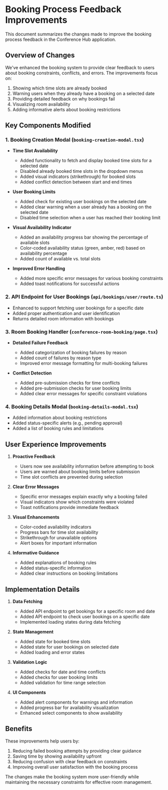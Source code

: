 # Booking Process Feedback Improvements

This document summarizes the changes made to improve the booking process feedback in the Conference Hub application.

## Overview of Changes

We've enhanced the booking system to provide clear feedback to users about booking constraints, conflicts, and errors. The improvements focus on:

1. Showing which time slots are already booked
2. Warning users when they already have a booking on a selected date
3. Providing detailed feedback on why bookings fail
4. Visualizing room availability
5. Adding informative alerts about booking restrictions

## Key Components Modified

### 1. Booking Creation Modal (`booking-creation-modal.tsx`)

- **Time Slot Availability**
  - Added functionality to fetch and display booked time slots for a selected date
  - Disabled already booked time slots in the dropdown menus
  - Added visual indicators (strikethrough) for booked slots
  - Added conflict detection between start and end times

- **User Booking Limits**
  - Added check for existing user bookings on the selected date
  - Added clear warning when a user already has a booking on the selected date
  - Disabled time selection when a user has reached their booking limit

- **Visual Availability Indicator**
  - Added an availability progress bar showing the percentage of available slots
  - Color-coded availability status (green, amber, red) based on availability percentage
  - Added count of available vs. total slots

- **Improved Error Handling**
  - Added more specific error messages for various booking constraints
  - Added toast notifications for successful actions

### 2. API Endpoint for User Bookings (`api/bookings/user/route.ts`)

- Enhanced to support fetching user bookings for a specific date
- Added proper authentication and user identification
- Returns detailed room information with bookings

### 3. Room Booking Handler (`conference-room-booking/page.tsx`)

- **Detailed Failure Feedback**
  - Added categorization of booking failures by reason
  - Added count of failures by reason type
  - Improved error message formatting for multi-booking failures

- **Conflict Detection**
  - Added pre-submission checks for time conflicts
  - Added pre-submission checks for user booking limits
  - Added clear error messages for specific constraint violations

### 4. Booking Details Modal (`booking-details-modal.tsx`)

- Added information about booking restrictions
- Added status-specific alerts (e.g., pending approval)
- Added a list of booking rules and limitations

## User Experience Improvements

1. **Proactive Feedback**
   - Users now see availability information before attempting to book
   - Users are warned about booking limits before submission
   - Time slot conflicts are prevented during selection

2. **Clear Error Messages**
   - Specific error messages explain exactly why a booking failed
   - Visual indicators show which constraints were violated
   - Toast notifications provide immediate feedback

3. **Visual Enhancements**
   - Color-coded availability indicators
   - Progress bars for time slot availability
   - Strikethrough for unavailable options
   - Alert boxes for important information

4. **Informative Guidance**
   - Added explanations of booking rules
   - Added status-specific information
   - Added clear instructions on booking limitations

## Implementation Details

1. **Data Fetching**
   - Added API endpoint to get bookings for a specific room and date
   - Added API endpoint to check user bookings on a specific date
   - Implemented loading states during data fetching

2. **State Management**
   - Added state for booked time slots
   - Added state for user bookings on selected date
   - Added loading and error states

3. **Validation Logic**
   - Added checks for date and time conflicts
   - Added checks for user booking limits
   - Added validation for time range selection

4. **UI Components**
   - Added alert components for warnings and information
   - Added progress bar for availability visualization
   - Enhanced select components to show availability

## Benefits

These improvements help users by:

1. Reducing failed booking attempts by providing clear guidance
2. Saving time by showing availability upfront
3. Reducing confusion with clear feedback on constraints
4. Improving overall user satisfaction with the booking process

The changes make the booking system more user-friendly while maintaining the necessary constraints for effective room management. 